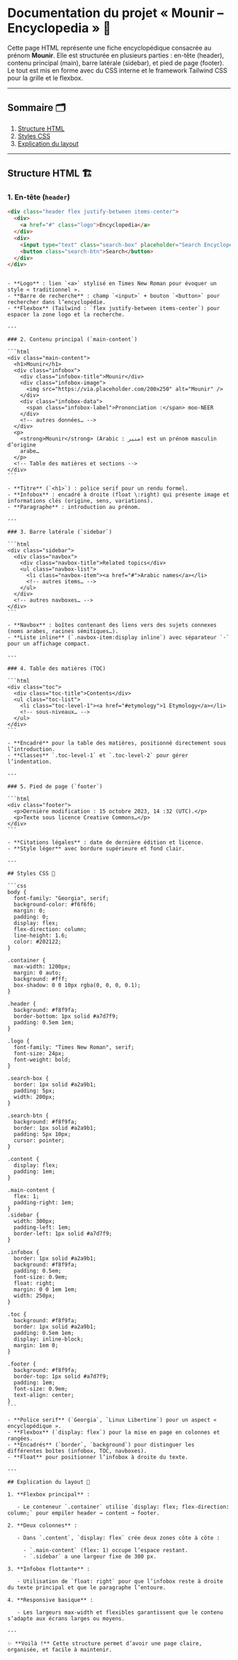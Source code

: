 # Documentation du projet « Mounir – Encyclopedia » 📖

Cette page HTML représente une fiche encyclopédique consacrée au prénom **Mounir**. Elle est structurée en plusieurs parties : en-tête (header), contenu principal (main), barre latérale (sidebar), et pied de page (footer). Le tout est mis en forme avec du CSS interne et le framework Tailwind CSS pour la grille et le flexbox.

---

## Sommaire 🗂️

1. [Structure HTML](#structure-html)
2. [Styles CSS](#styles-css)
3. [Explication du layout](#explication-du-layout)

---

## Structure HTML 🏗️

### 1. En-tête (`header`)

```html
<div class="header flex justify-between items-center">
  <div>
    <a href="#" class="logo">Encyclopedia</a>
  </div>
  <div>
    <input type="text" class="search-box" placeholder="Search Encyclopedia" />
    <button class="search-btn">Search</button>
  </div>
</div>
```

````

- **Logo** : lien `<a>` stylisé en Times New Roman pour évoquer un style « traditionnel ».
- **Barre de recherche** : champ `<input>` + bouton `<button>` pour rechercher dans l’encyclopédie.
- **Flexbox** (Tailwind : `flex justify-between items-center`) pour espacer la zone logo et la recherche.

---

### 2. Contenu principal (`main-content`)

```html
<div class="main-content">
  <h1>Mounir</h1>
  <div class="infobox">
    <div class="infobox-title">Mounir</div>
    <div class="infobox-image">
      <img src="https://via.placeholder.com/200x250" alt="Mounir" />
    </div>
    <div class="infobox-data">
      <span class="infobox-label">Prononciation :</span> moo-NEER
    </div>
    <!-- autres données… -->
  </div>
  <p>
    <strong>Mounir</strong> (Arabic : منير) est un prénom masculin d’origine
    arabe…
  </p>
  <!-- Table des matières et sections -->
</div>
```

- **Titre** (`<h1>`) : police serif pour un rendu formel.
- **Infobox** : encadré à droite (float \:right) qui présente image et informations clés (origine, sens, variations).
- **Paragraphe** : introduction au prénom.

---

### 3. Barre latérale (`sidebar`)

```html
<div class="sidebar">
  <div class="navbox">
    <div class="navbox-title">Related topics</div>
    <ul class="navbox-list">
      <li class="navbox-item"><a href="#">Arabic names</a></li>
      <!-- autres items… -->
    </ul>
  </div>
  <!-- autres navboxes… -->
</div>
```

- **Navbox** : boîtes contenant des liens vers des sujets connexes (noms arabes, racines sémitiques…).
- **Liste inline** (`.navbox-item:display inline`) avec séparateur `·` pour un affichage compact.

---

### 4. Table des matières (TOC)

```html
<div class="toc">
  <div class="toc-title">Contents</div>
  <ul class="toc-list">
    <li class="toc-level-1"><a href="#etymology">1 Etymology</a></li>
    <!-- sous-niveaux… -->
  </ul>
</div>
```

- **Encadré** pour la table des matières, positionné directement sous l’introduction.
- **Classes** `.toc-level-1` et `.toc-level-2` pour gérer l’indentation.

---

### 5. Pied de page (`footer`)

```html
<div class="footer">
  <p>Dernière modification : 15 octobre 2023, 14 :32 (UTC).</p>
  <p>Texte sous licence Creative Commons…</p>
</div>
```

- **Citations légales** : date de dernière édition et licence.
- **Style léger** avec bordure supérieure et fond clair.

---

## Styles CSS 🎨

```css
body {
  font-family: "Georgia", serif;
  background-color: #f6f6f6;
  margin: 0;
  padding: 0;
  display: flex;
  flex-direction: column;
  line-height: 1.6;
  color: #202122;
}

.container {
  max-width: 1200px;
  margin: 0 auto;
  background: #fff;
  box-shadow: 0 0 10px rgba(0, 0, 0, 0.1);
}

.header {
  background: #f8f9fa;
  border-bottom: 1px solid #a7d7f9;
  padding: 0.5em 1em;
}

.logo {
  font-family: "Times New Roman", serif;
  font-size: 24px;
  font-weight: bold;
}

.search-box {
  border: 1px solid #a2a9b1;
  padding: 5px;
  width: 200px;
}

.search-btn {
  background: #f8f9fa;
  border: 1px solid #a2a9b1;
  padding: 5px 10px;
  cursor: pointer;
}

.content {
  display: flex;
  padding: 1em;
}

.main-content {
  flex: 1;
  padding-right: 1em;
}
.sidebar {
  width: 300px;
  padding-left: 1em;
  border-left: 1px solid #a7d7f9;
}

.infobox {
  border: 1px solid #a2a9b1;
  background: #f8f9fa;
  padding: 0.5em;
  font-size: 0.9em;
  float: right;
  margin: 0 0 1em 1em;
  width: 250px;
}

.toc {
  background: #f8f9fa;
  border: 1px solid #a2a9b1;
  padding: 0.5em 1em;
  display: inline-block;
  margin: 1em 0;
}

.footer {
  background: #f8f9fa;
  border-top: 1px solid #a7d7f9;
  padding: 1em;
  font-size: 0.9em;
  text-align: center;
}
```

- **Police serif** (`Georgia`, `Linux Libertine`) pour un aspect « encyclopédique ».
- **Flexbox** (`display: flex`) pour la mise en page en colonnes et rangées.
- **Encadrés** (`border`, `background`) pour distinguer les différentes boîtes (infobox, TOC, navboxes).
- **Float** pour positionner l’infobox à droite du texte.

---

## Explication du layout 📐

1. **Flexbox principal** :

   - Le conteneur `.container` utilise `display: flex; flex-direction: column;` pour empiler header → content → footer.

2. **Deux colonnes** :

   - Dans `.content`, `display: flex` crée deux zones côte à côte :

     - `.main-content` (flex: 1) occupe l’espace restant.
     - `.sidebar` a une largeur fixe de 300 px.

3. **Infobox flottante** :

   - Utilisation de `float: right` pour que l’infobox reste à droite du texte principal et que le paragraphe l’entoure.

4. **Responsive basique** :

   - Les largeurs max-width et flexibles garantissent que le contenu s’adapte aux écrans larges ou moyens.

---

✨ **Voilà !** Cette structure permet d’avoir une page claire, organisée, et facile à maintenir.
````
